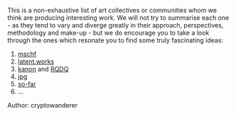 This is a non-exhaustive list of art collectives or communities whom we think are producing interesting work. We will not try to summarise each one - as they tend to vary and diverge greatly in their approach, perspectives, methodology and make-up - but we do encourage you to take a look through the ones which resonate you to find some truly fascinating ideas:

1. [mschf](https://mschf.xyz/)
2. [latent.works](https://latent.works/)
3. [kanon](https://kanon.art/) and [RQDQ](https://blog.rqdq.org/)
4. [jpg](https://jpg.mirror.xyz/kKJyagdqxo2vDOB6mtQRu9_-jpZ1LiVNX02BmSJU4DQ)
5. [so-far](https://so-far.xyz/)
6. ...

Author: cryptowanderer